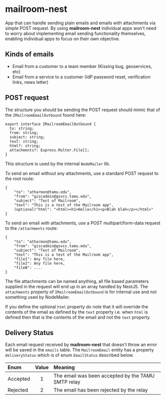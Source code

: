 # mailroom-nest

App that can handle sending plain emails and emails with attachments via simple POST request. By using **mailroom-nest** individual apps won't need to worry about implementing email sending functionality themselves, enabling individual apps to focus on their own objective.

## Kinds of emails

- Email from a customer to a team member (Kissing bug, geoservices, etc)
- Email from a service to a customer (IdP password reset, verification links, news letter)

## POST request

The structure you should be sending the POST request should mimic that of the `IMailroomEmailOutbound` found here:

```
export interface IMailroomEmailOutbound {
  to: string;
  from: string;
  subject: string;
  text: string;
  html?: string;
  attachments?: Express.Multer.File[];
}
```

This structure is used by the internal `NodeMailer` lib.

To send an email without any attachments, use a standard POST request to the root route:

```
{
    "to": "atharmon@tamu.edu",
    "from": "giscadmin@gsvcs.tamu.edu",
    "subject": "Test of Mailroom",
    "text": "This is a test of the Mailroom app",
    (optional)"html": "<html><h1>Hello</h1><p>Blah blah</p></html>"
}
```

To send an email _with_ attachments, use a POST multipart/form-data request to the `/attachments` route:

```
{
    "to": "atharmon@tamu.edu",
    "from": "giscadmin@gsvcs.tamu.edu",
    "subject": "Test of Mailroom",
    "text": "This is a test of the Mailroom app",
    "file1": Any file here,
    "file2": Any file here,
    "fileN": ....
}
```

The file attachments can be named anything, all file based parameters supplied in the request will end up in an array handled by NestJS. The `attachments` property of `IMailroomEmailOutbound` is for internal use and not something used by NodeMailer.

If you define the optional `html` property do note that it will override the contents of the email as defined by the `text` property i.e. when `html` is defined then that is the contents of the email and not the `text` property.

## Delivery Status

Each email request received by **mailroom-nest** that doesn't throw an error will be saved in the `emails` table. The `MailroomEmail` entity has a property `deliveryStatus` which is of enum `EmailStatus` described below.

| Enum     | Value | Meaning                                            |
| :------- | :---: | :------------------------------------------------- |
| Accepted |   1   | The email was been accepted by the TAMU SMTP relay |
| Rejected |   2   | The email has been rejected by the relay           |
